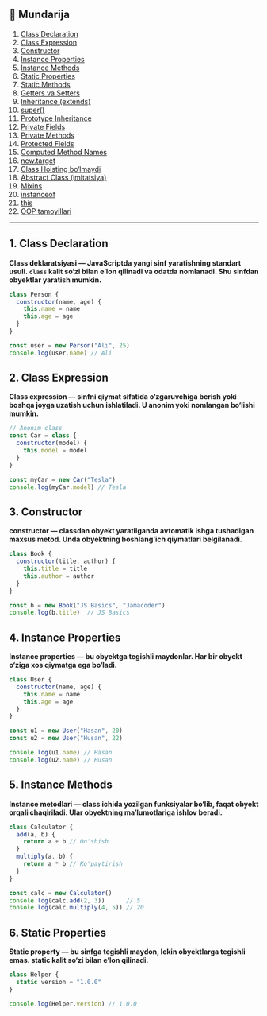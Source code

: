 
## 📑 Mundarija

1. [Class Declaration](#1-class-declaration)  
2. [Class Expression](#2-class-expression)  
3. [Constructor](#3-constructor)  
4. [Instance Properties](#4-instance-properties)  
5. [Instance Methods](#5-instance-methods)  
6. [Static Properties](#6-static-properties)  
7. [Static Methods](#7-static-methods)  
8. [Getters va Setters](#8-getters-va-setters)  
9. [Inheritance (extends)](#9-inheritance-extends)  
10. [super()](#10-super)  
11. [Prototype Inheritance](#11-prototype-inheritance)  
12. [Private Fields](#12-private-fields)  
13. [Private Methods](#13-private-methods)  
14. [Protected Fields](#14-protected-fields)  
15. [Computed Method Names](#15-computed-method-names)  
16. [new.target](#16-newtarget)  
17. [Class Hoisting bo‘lmaydi](#17-class-hoisting-bolmaydi)  
18. [Abstract Class (imitatsiya)](#18-abstract-class-imitatsiya)  
19. [Mixins](#19-mixins)  
20. [instanceof](#20-instanceof)  
21. [this](#21-this)  
22. [OOP tamoyillari](#22-oop-tamoyillari)

---

## 1. Class Declaration

**Class deklaratsiyasi — JavaScriptda yangi sinf yaratishning standart usuli. `class` kalit so‘zi bilan e’lon qilinadi va odatda nomlanadi. Shu sinfdan obyektlar yaratish mumkin.**

```js
class Person {
  constructor(name, age) {
    this.name = name
    this.age = age
  }
}

const user = new Person("Ali", 25)
console.log(user.name) // Ali
```

## 2. Class Expression

**Class expression — sinfni qiymat sifatida o‘zgaruvchiga berish yoki boshqa joyga uzatish uchun ishlatiladi. U anonim yoki nomlangan bo‘lishi mumkin.**

```js
// Anonim class
const Car = class {
  constructor(model) {
    this.model = model
  }
}

const myCar = new Car("Tesla")
console.log(myCar.model) // Tesla
```

## 3. Constructor

**constructor — classdan obyekt yaratilganda avtomatik ishga tushadigan maxsus metod. Unda obyektning boshlang‘ich qiymatlari belgilanadi.**

```js
class Book {
  constructor(title, author) {
    this.title = title
    this.author = author
  }
}

const b = new Book("JS Basics", "Jamacoder")
console.log(b.title)  // JS Basics
```

## 4. Instance Properties

**Instance properties — bu obyektga tegishli maydonlar. Har bir obyekt o‘ziga xos qiymatga ega bo‘ladi.**

```js
class User {
  constructor(name, age) {
    this.name = name
    this.age = age
  }
}

const u1 = new User("Hasan", 20)
const u2 = new User("Husan", 22)

console.log(u1.name) // Hasan
console.log(u2.name) // Husan
```

## 5. Instance Methods

**Instance metodlari — class ichida yozilgan funksiyalar bo‘lib, faqat obyekt orqali chaqiriladi. Ular obyektning ma’lumotlariga ishlov beradi.**

```js
class Calculator {
  add(a, b) {
    return a + b // Qo'shish
  }
  multiply(a, b) {
    return a * b // Ko'paytirish
  }
}

const calc = new Calculator()
console.log(calc.add(2, 3))      // 5
console.log(calc.multiply(4, 5)) // 20
```

## 6. Static Properties

**Static property — bu sinfga tegishli maydon, lekin obyektlarga tegishli emas. static kalit so‘zi bilan e’lon qilinadi.**

```js
class Helper {
  static version = "1.0.0"
}

console.log(Helper.version) // 1.0.0
```

